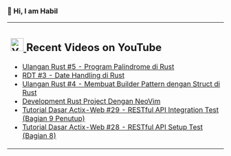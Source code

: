 ### 👋 Hi, I am Habil

<table><tr><td valign="top" width="50%">

## <a href="https://www.youtube.com/channel/UCBRxDSTfr2aJVODDh4WG_7g"><img src="https://cdn.worldvectorlogo.com/logos/youtube-icon.svg" title="YouTube ChannelDocker" alt="Youtube Channel" width="30"/> </a>   Recent Videos on YouTube      
 
<!-- YOUTUBE-VIDEOS-LIST:START -->
- [Ulangan Rust #5 - Program Palindrome di Rust](https://www.youtube.com/watch?v=Q--k7m4ms3s)
- [RDT #3 - Date Handling di Rust](https://www.youtube.com/watch?v=DUURd4SSK90)
- [Ulangan Rust #4 - Membuat Builder Pattern dengan Struct di Rust](https://www.youtube.com/watch?v=inO_IUTWVh8)
- [Development Rust Project Dengan NeoVim](https://www.youtube.com/watch?v=Y6sZRUklBLM)
- [Tutorial Dasar Actix-Web #29 - RESTful API Integration Test (Bagian 9 Penutup)](https://www.youtube.com/watch?v=TEiY603Yiuw)
- [Tutorial Dasar Actix-Web #28 - RESTful API Setup Test (Bagian 8)](https://www.youtube.com/watch?v=bWZ5i_VfsHw)
<!-- YOUTUBE-VIDEOS-LIST:END --> 
</td></tr></table>
